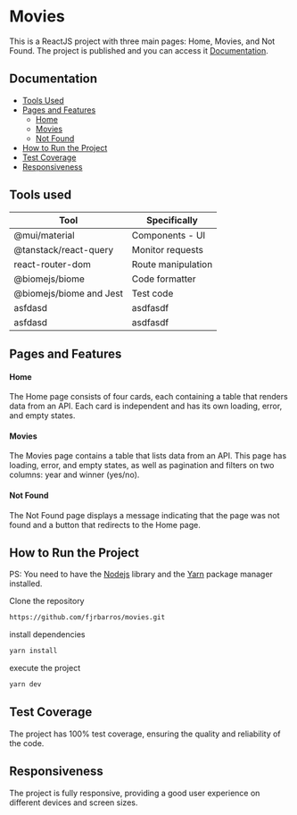 
# Movies

This is a ReactJS project with three main pages: Home, Movies, and Not Found. The project is published and you can access it 
[Documentation](https://linktodocumentation).


## Documentation

 - [Tools Used](#tools-used)
 - [Pages and Features](#pages-and-features)
    - [Home](#home)
    - [Movies](#movies)
    - [Not Found](#not-found)
 - [How to Run the Project](#how-to-run-the-project)
 - [Test Coverage](#test-coverage)
 - [Responsiveness](#responsiveness)

## Tools used
| Tool          | Specifically |
| ------------- | ------------- |
| @mui/material  | Components - UI  |
| @tanstack/react-query  | Monitor requests |
| react-router-dom | Route manipulation |
| @biomejs/biome | Code formatter |
| @biomejs/biome and Jest | Test code |
| asfdasd | asdfasdf |
| asfdasd | asdfasdf |

## Pages and Features

#### Home

The Home page consists of four cards, each containing a table that renders data from an API. Each card is independent and has its own loading, error, and empty states.

#### Movies

The Movies page contains a table that lists data from an API. This page has loading, error, and empty states, as well as pagination and filters on two columns: year and winner (yes/no).

#### Not Found

The Not Found page displays a message indicating that the page was not found and a button that redirects to the Home page.



## How to Run the Project

PS: You need to have the [Nodejs](https://nodejs.org/en) library and the [Yarn](https://yarnpkg.com/) package manager installed.


Clone the repository

```bash
https://github.com/fjrbarros/movies.git
```

install dependencies
```bash
yarn install
```

execute the project
```bash
yarn dev
```

## Test Coverage
The project has 100% test coverage, ensuring the quality and reliability of the code.

## Responsiveness
The project is fully responsive, providing a good user experience on different devices and screen sizes.
